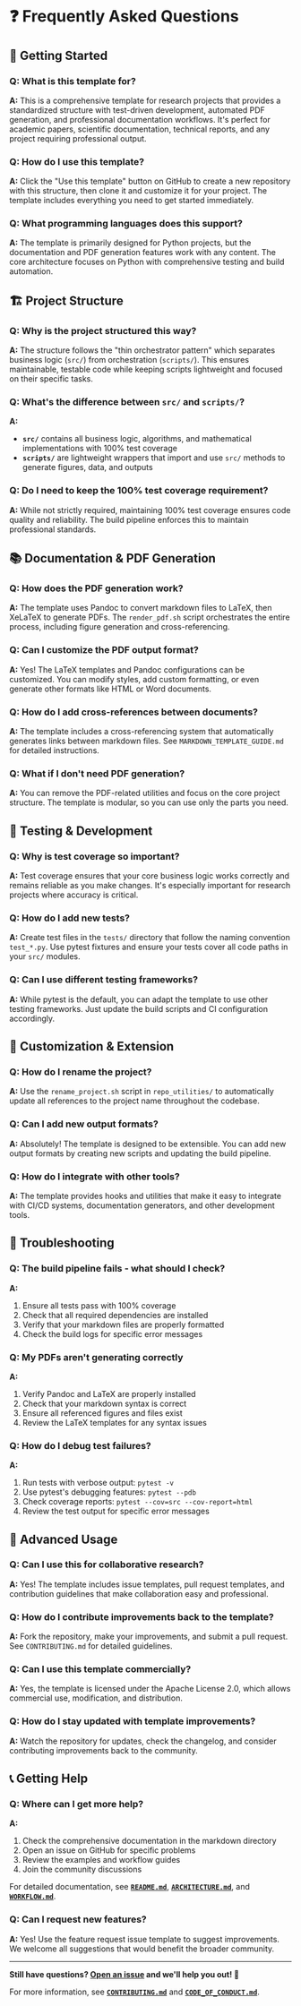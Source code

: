 # ❓ Frequently Asked Questions

## 🚀 **Getting Started**

### **Q: What is this template for?**
**A:** This is a comprehensive template for research projects that provides a standardized structure with test-driven development, automated PDF generation, and professional documentation workflows. It's perfect for academic papers, scientific documentation, technical reports, and any project requiring professional output.

### **Q: How do I use this template?**
**A:** Click the "Use this template" button on GitHub to create a new repository with this structure, then clone it and customize it for your project. The template includes everything you need to get started immediately.

### **Q: What programming languages does this support?**
**A:** The template is primarily designed for Python projects, but the documentation and PDF generation features work with any content. The core architecture focuses on Python with comprehensive testing and build automation.

## 🏗️ **Project Structure**

### **Q: Why is the project structured this way?**
**A:** The structure follows the "thin orchestrator pattern" which separates business logic (`src/`) from orchestration (`scripts/`). This ensures maintainable, testable code while keeping scripts lightweight and focused on their specific tasks.

### **Q: What's the difference between `src/` and `scripts/`?**
**A:** 
- **`src/`** contains all business logic, algorithms, and mathematical implementations with 100% test coverage
- **`scripts/`** are lightweight wrappers that import and use `src/` methods to generate figures, data, and outputs

### **Q: Do I need to keep the 100% test coverage requirement?**
**A:** While not strictly required, maintaining 100% test coverage ensures code quality and reliability. The build pipeline enforces this to maintain professional standards.

## 📚 **Documentation & PDF Generation**

### **Q: How does the PDF generation work?**
**A:** The template uses Pandoc to convert markdown files to LaTeX, then XeLaTeX to generate PDFs. The `render_pdf.sh` script orchestrates the entire process, including figure generation and cross-referencing.

### **Q: Can I customize the PDF output format?**
**A:** Yes! The LaTeX templates and Pandoc configurations can be customized. You can modify styles, add custom formatting, or even generate other formats like HTML or Word documents.

### **Q: How do I add cross-references between documents?**
**A:** The template includes a cross-referencing system that automatically generates links between markdown files. See `MARKDOWN_TEMPLATE_GUIDE.md` for detailed instructions.

### **Q: What if I don't need PDF generation?**
**A:** You can remove the PDF-related utilities and focus on the core project structure. The template is modular, so you can use only the parts you need.

## 🧪 **Testing & Development**

### **Q: Why is test coverage so important?**
**A:** Test coverage ensures that your core business logic works correctly and remains reliable as you make changes. It's especially important for research projects where accuracy is critical.

### **Q: How do I add new tests?**
**A:** Create test files in the `tests/` directory that follow the naming convention `test_*.py`. Use pytest fixtures and ensure your tests cover all code paths in your `src/` modules.

### **Q: Can I use different testing frameworks?**
**A:** While pytest is the default, you can adapt the template to use other testing frameworks. Just update the build scripts and CI configuration accordingly.

## 🔧 **Customization & Extension**

### **Q: How do I rename the project?**
**A:** Use the `rename_project.sh` script in `repo_utilities/` to automatically update all references to the project name throughout the codebase.

### **Q: Can I add new output formats?**
**A:** Absolutely! The template is designed to be extensible. You can add new output formats by creating new scripts and updating the build pipeline.

### **Q: How do I integrate with other tools?**
**A:** The template provides hooks and utilities that make it easy to integrate with CI/CD systems, documentation generators, and other development tools.

## 🚨 **Troubleshooting**

### **Q: The build pipeline fails - what should I check?**
**A:** 
1. Ensure all tests pass with 100% coverage
2. Check that all required dependencies are installed
3. Verify that your markdown files are properly formatted
4. Check the build logs for specific error messages

### **Q: My PDFs aren't generating correctly**
**A:** 
1. Verify Pandoc and LaTeX are properly installed
2. Check that your markdown syntax is correct
3. Ensure all referenced figures and files exist
4. Review the LaTeX templates for any syntax issues

### **Q: How do I debug test failures?**
**A:** 
1. Run tests with verbose output: `pytest -v`
2. Use pytest's debugging features: `pytest --pdb`
3. Check coverage reports: `pytest --cov=src --cov-report=html`
4. Review the test output for specific error messages

## 🌟 **Advanced Usage**

### **Q: Can I use this for collaborative research?**
**A:** Yes! The template includes issue templates, pull request templates, and contribution guidelines that make collaboration easy and professional.

### **Q: How do I contribute improvements back to the template?**
**A:** Fork the repository, make your improvements, and submit a pull request. See `CONTRIBUTING.md` for detailed guidelines.

### **Q: Can I use this template commercially?**
**A:** Yes, the template is licensed under the Apache License 2.0, which allows commercial use, modification, and distribution.

### **Q: How do I stay updated with template improvements?**
**A:** Watch the repository for updates, check the changelog, and consider contributing improvements back to the community.

## 📞 **Getting Help**

### **Q: Where can I get more help?**
**A:** 
1. Check the comprehensive documentation in the markdown directory
2. Open an issue on GitHub for specific problems
3. Review the examples and workflow guides
4. Join the community discussions

For detailed documentation, see **[`README.md`](README.md)**, **[`ARCHITECTURE.md`](ARCHITECTURE.md)**, and **[`WORKFLOW.md`](WORKFLOW.md)**.

### **Q: Can I request new features?**
**A:** Yes! Use the feature request issue template to suggest improvements. We welcome all suggestions that would benefit the broader community.

---

**Still have questions? [Open an issue](https://github.com/docxology/template/issues) and we'll help you out! 🚀**

For more information, see **[`CONTRIBUTING.md`](CONTRIBUTING.md)** and **[`CODE_OF_CONDUCT.md`](CODE_OF_CONDUCT.md)**.
